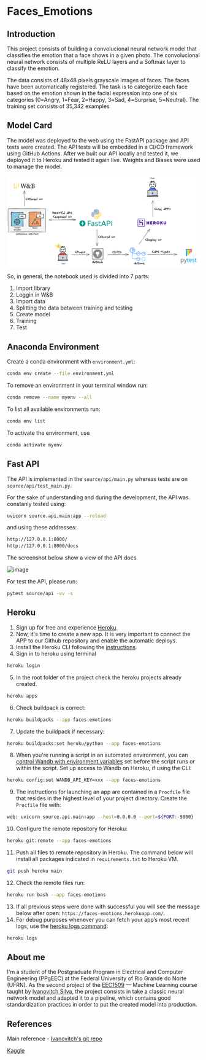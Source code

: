 # Faces_Emotions

## Introduction
This project consists of building a convolucional neural network model that classifies the emotion that a face shows in a given photo. The convolucional neural network consists of multiple ReLU layers and a Softmax layer to classify the emotion.

The data consists of 48x48 pixels grayscale images of faces. The faces have been automatically registered.
The task is to categorize each face based on the emotion shown in the facial expression into one of six categories (0=Angry, 1=Fear, 2=Happy, 3=Sad, 4=Surprise, 5=Neutral). The training set consists of 35,342 examples

## Model Card

The model was deployed to the web using the FastAPI package and API tests were created. The API tests will be embedded in a CI/CD framework using GitHub Actions. After we built our API locally and tested it, we deployed it to Heroku and tested it again live. Weights and Biases were used to manage the model.

<img align="center" src="https://github.com/Morsinaldo/credit_risk_mlops/blob/main/images/Model_card.png" />

So, in general, the notebook used is divided into 7 parts:

  1. Import library
  2. Loggin in W&B
  3. Import data
  4. Splitting the data between training and testing
  5. Create model
  6. Training
  7. Test


## Anaconda Environment

Create a conda environment with ``environment.yml``:

```bash
conda env create --file environment.yml
```

To remove an environment in your terminal window run:

```bash
conda remove --name myenv --all
```

To list all available environments run:

```bash
conda env list
```

To activate the environment, use

```bash
conda activate myenv
```

## Fast API

The API is implemented in the ``source/api/main.py`` whereas tests are on ``source/api/test_main.py``.

For the sake of understanding and during the development, the API was constanly tested using:

```bash
uvicorn source.api.main:app --reload
```

and using these addresses:

```bash
http://127.0.0.1:8000/
http://127.0.0.1:8000/docs
```

The screenshot below show a view of the API docs.

![image](https://user-images.githubusercontent.com/50224653/179877391-7d590590-7603-4435-a5c9-45289f853218.png)



For test the API, please run:

```bash
pytest source/api -vv -s
```

## Heroku

1. Sign up for free and experience [Heroku](https://signup.heroku.com/login).
2. Now, it's time to create a new app. It is very important to connect the APP to our Github repository and enable the automatic deploys.
3. Install the Heroku CLI following the [instructions](https://devcenter.heroku.com/articles/heroku-cli).
4. Sign in to heroku using terminal
```bash
heroku login
```
5. In the root folder of the project check the heroku projects already created.
```bash
heroku apps
```
6. Check buildpack is correct: 
```bash
heroku buildpacks --app faces-emotions
```
7. Update the buildpack if necessary:
```bash
heroku buildpacks:set heroku/python --app faces-emotions
```
8. When you're running a script in an automated environment, you can [control Wandb with environment variables](https://docs.wandb.ai/guides/track/advanced/environment-variables) set before the script runs or within the script. Set up access to Wandb on Heroku, if using the CLI: 
```bash
heroku config:set WANDB_API_KEY=xxx --app faces-emotions
```
9. The instructions for launching an app are contained in a ```Procfile``` file that resides in the highest level of your project directory. Create the ```Procfile``` file with:
```bash
web: uvicorn source.api.main:app --host=0.0.0.0 --port=${PORT:-5000}
```
10. Configure the remote repository for Heroku:
```bash
heroku git:remote --app faces-emotions
```
11. Push all files to remote repository in Heroku. The command below will install all packages indicated in ``requirements.txt`` to Heroku VM. 
```bash
git push heroku main
```
12. Check the remote files run:
```bash
heroku run bash --app faces-emotions
```
13. If all previous steps were done with successful you will see the message below after open: ```https://faces-emotions.herokuapp.com/```.
14. For debug purposes whenever you can fetch your app’s most recent logs, use the [heroku logs command](https://devcenter.heroku.com/articles/logging#view-logs):
```bash
heroku logs
```

## About me
I'm a student of the Postgraduate Program in Electrical and Computer Engineering (PPgEEC) at the Federal University of Rio Grande do Norte (UFRN). As the second project of the [EEC1509](https://github.com/ivanovitchm/ppgeecmachinelearning) — Machine Learning course taught by [Ivanovitch Silva](https://github.com/ivanovitchm), the project consists in take a classic neural network model and adapted it to a pipeline, which contains good standardization practices in order to put the created model into production.

## References

Main reference - [Ivanovitch's git repo](https://github.com/ivanovitchm/colab2mlops)

[Kaggle](https://www.kaggle.com/datasets/msambare/fer2013)

